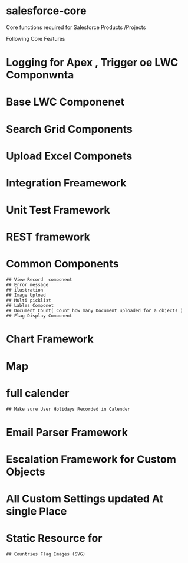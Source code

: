 # salesforce-core
Core functions required for Salesforce Products /Projects

Following Core Features 

# Logging for Apex , Trigger oe LWC Componwnta  

# Base LWC Componenet 

# Search Grid Components 

# Upload Excel Componets 

# Integration Freamework

# Unit Test Framework

# REST framework

# Common Components 
    ## View Record  component 
    ## Error message 
    ## ilustration 
    ## Image Upload 
    ## Multi picklist 
    ## Lables Componet 
    ## Document Count( Count how many Document uploaded for a objects )
    ## Flag Display Component 
# Chart Framework 

# Map 

# full calender
    ## Make sure User Holidays Recorded in Calender

# Email Parser Framework 

# Escalation Framework for Custom Objects 

# All Custom Settings updated At single Place


# Static Resource for 
    ## Countries Flag Images (SVG)

